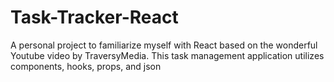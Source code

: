 # Task-Tracker-React
A personal project to familiarize myself with React based on the wonderful Youtube video by TraversyMedia. This task management application utilizes components, hooks, props, and json
